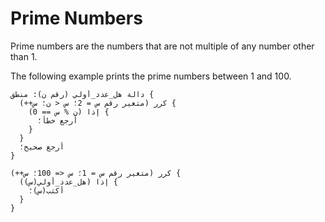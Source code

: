 ﻿---
sidebar_position: 2
---

# Prime Numbers

Prime numbers are the numbers that are not multiple of any number other than 1.

The following example prints the prime numbers between 1 and 100.

```abjad showLineNumbers
دالة هل_عدد_أولي (رقم ن): منطق {
  كرر (متغير رقم س = 2؛ س < ن؛ س++) {
    إذا (ن % س == 0) {
      أرجع خطأ؛
    }
  }
  أرجع صحيح؛
}

كرر (متغير رقم س = 1؛ س <= 100؛ س++) {
  إذا (هل_عدد_أولي(س)) {
    أكتب(س)؛
  }
}
```